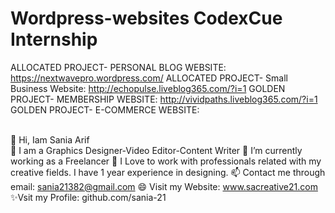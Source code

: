 # Wordpress-websites CodexCue Internship
ALLOCATED PROJECT- PERSONAL BLOG WEBSITE: https://nextwavepro.wordpress.com/
ALLOCATED PROJECT- Small Business Website: http://echopulse.liveblog365.com/?i=1
GOLDEN PROJECT- MEMBERSHIP WEBSITE: http://vividpaths.liveblog365.com/?i=1
GOLDEN PROJECT- E-COMMERCE WEBSITE:

<!---
sania-21/sania-21 is a ✨ special ✨ repository because its `README.md` (this file) appears on your GitHub profile.
You can click the Preview link to take a look at your changes.
--->

<br>👋 Hi, Iam Sania Arif<br/>
👀 I am a Graphics Designer-Video Editor-Content Writer
🌱 I’m currently working as a Freelancer
💞️ I Love to work with professionals related with my creative fields. I have 1 year experience in designing.
📫 Contact me through email: sania21382@gmail.com
😄 Visit my Website: www.sacreative21.com
✨Vsit my Profile: github.com/sania-21

